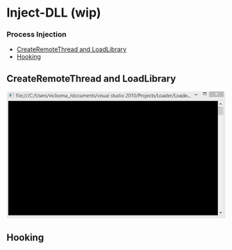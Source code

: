 # Inject-DLL (wip)



### Process Injection
  * [CreateRemoteThread and LoadLibrary](https://github.com/vicboma1/Inject-DLL/blob/master/README.md#createremotethread-and-loadlibrary)
  * [Hooking](https://github.com/vicboma1/Inject-DLL/blob/master/README.md#hooking)
  
  
  
## CreateRemoteThread and LoadLibrary

  ![](https://github.com/vicboma1/Inject-DLL/blob/master/assets/injectDll.gif)
  
## Hooking


